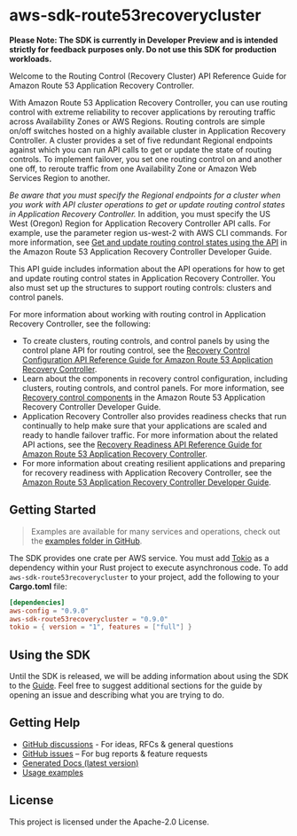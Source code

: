 # aws-sdk-route53recoverycluster

**Please Note: The SDK is currently in Developer Preview and is intended strictly for
feedback purposes only. Do not use this SDK for production workloads.**

Welcome to the Routing Control (Recovery Cluster) API Reference Guide for Amazon Route 53 Application Recovery Controller.

With Amazon Route 53 Application Recovery Controller, you can use routing control with extreme reliability to recover applications by rerouting traffic across Availability Zones or AWS Regions. Routing controls are simple on/off switches hosted on a highly available cluster in Application Recovery Controller. A cluster provides a set of five redundant Regional endpoints against which you can run API calls to get or update the state of routing controls. To implement failover, you set one routing control on and another one off, to reroute traffic from one Availability Zone or Amazon Web Services Region to another.

_Be aware that you must specify the Regional endpoints for a cluster when you work with API cluster operations to get or update routing control states in Application Recovery Controller._ In addition, you must specify the US West (Oregon) Region for Application Recovery Controller API calls. For example, use the parameter region us-west-2 with AWS CLI commands. For more information, see [Get and update routing control states using the API](https://docs.aws.amazon.com/r53recovery/latest/dg/routing-control.update.api.html) in the Amazon Route 53 Application Recovery Controller Developer Guide.

This API guide includes information about the API operations for how to get and update routing control states in Application Recovery Controller. You also must set up the structures to support routing controls: clusters and control panels.

For more information about working with routing control in Application Recovery Controller, see the following:
  - To create clusters, routing controls, and control panels by using the control plane API for routing control, see the [Recovery Control Configuration API Reference Guide for Amazon Route 53 Application Recovery Controller](https://docs.aws.amazon.com/recovery-cluster/latest/api/).
  - Learn about the components in recovery control configuration, including clusters, routing controls, and control panels. For more information, see [Recovery control components](https://docs.aws.amazon.com/r53recovery/latest/dg/introduction-components.html#introduction-components-routing) in the Amazon Route 53 Application Recovery Controller Developer Guide.
  - Application Recovery Controller also provides readiness checks that run continually to help make sure that your applications are scaled and ready to handle failover traffic. For more information about the related API actions, see the [Recovery Readiness API Reference Guide for Amazon Route 53 Application Recovery Controller](https://docs.aws.amazon.com/recovery-readiness/latest/api/).
  - For more information about creating resilient applications and preparing for recovery readiness with Application Recovery Controller, see the [Amazon Route 53 Application Recovery Controller Developer Guide](https://docs.aws.amazon.com/r53recovery/latest/dg/).

## Getting Started

> Examples are available for many services and operations, check out the
> [examples folder in GitHub](https://github.com/awslabs/aws-sdk-rust/tree/main/examples).

The SDK provides one crate per AWS service. You must add [Tokio](https://crates.io/crates/tokio)
as a dependency within your Rust project to execute asynchronous code. To add `aws-sdk-route53recoverycluster` to
your project, add the following to your **Cargo.toml** file:

```toml
[dependencies]
aws-config = "0.9.0"
aws-sdk-route53recoverycluster = "0.9.0"
tokio = { version = "1", features = ["full"] }
```

## Using the SDK

Until the SDK is released, we will be adding information about using the SDK to the
[Guide](https://github.com/awslabs/aws-sdk-rust/blob/main/Guide.md). Feel free to suggest
additional sections for the guide by opening an issue and describing what you are trying to do.

## Getting Help

* [GitHub discussions](https://github.com/awslabs/aws-sdk-rust/discussions) - For ideas, RFCs & general questions
* [GitHub issues](https://github.com/awslabs/aws-sdk-rust/issues/new/choose) – For bug reports & feature requests
* [Generated Docs (latest version)](https://awslabs.github.io/aws-sdk-rust/)
* [Usage examples](https://github.com/awslabs/aws-sdk-rust/tree/main/examples)

## License

This project is licensed under the Apache-2.0 License.

